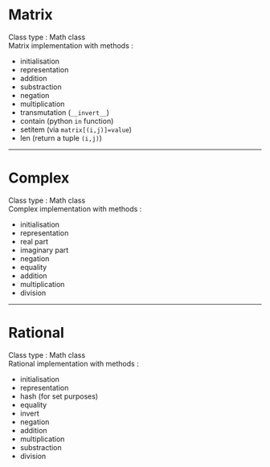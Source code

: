 # Matrix
Class type : Math class  
Matrix implementation with methods :
 * initialisation
 * representation
 * addition
 * substraction
 * negation
 * multiplication
 * transmutation (`__invert__`)
 * contain (python `in` function)
 * setitem (via `matrix[(i,j)]=value`)
 * len (return a tuple `(i,j)`)
---
# Complex
Class type : Math class  
Complex implementation with methods :
  * initialisation
  * representation
  * real part
  * imaginary part
  * negation
  * equality
  * addition
  * multiplication
  * division
---
# Rational
Class type : Math class  
Rational implementation with methods :
 * initialisation
 * representation
 * hash (for set purposes)
 * equality
 * invert
 * negation
 * addition
 * multiplication
 * substraction
 * division
